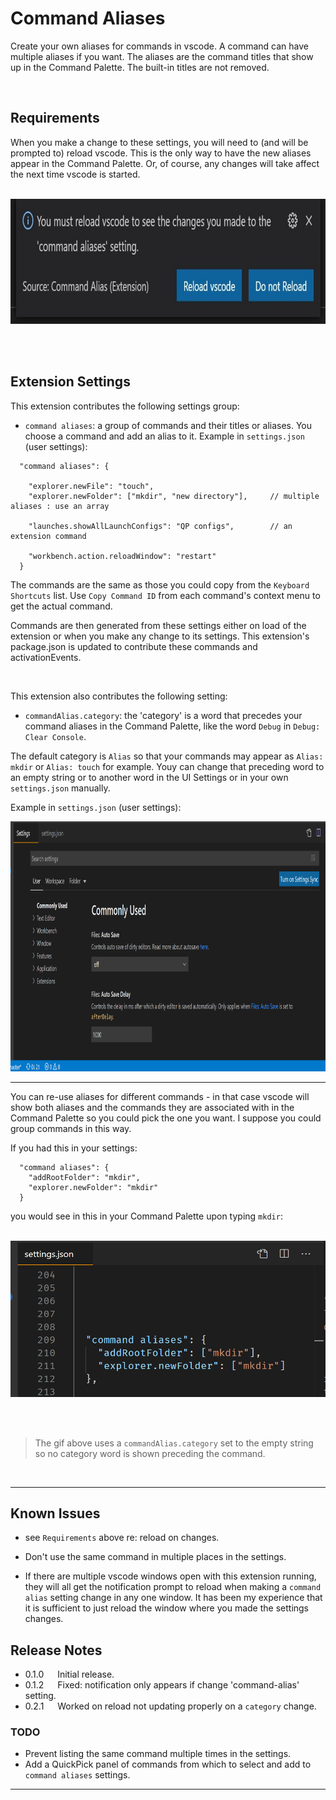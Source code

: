 # Command Aliases  

  Create your own aliases for commands in vscode.  A command can have multiple aliases if you want.  The aliases are the command titles that show up in the Command Palette.  The built-in titles are not removed.  

  <br/>

## Requirements

When you make a change to these settings, you will need to (and will be prompted to) reload vscode.  This is the only way to have the new aliases appear in the Command Palette.  Or, of course, any changes will take affect the next time vscode is started.

<br/>

<img src="https://github.com/ArturoDent/command-alias/blob/master/images/reloadNotification.jpg?raw=true" width="625" height="200" alt="Keybindings shortcuts demo"/>

<br/><br/>

## Extension Settings  

This extension contributes the following settings group:

* `command aliases`: a group of commands and their titles or aliases.  You choose a command and add an alias to it.  Example in `settings.json` (user settings): 

```jsonc
  "command aliases": {
                                                      
    "explorer.newFile": "touch",
    "explorer.newFolder": ["mkdir", "new directory"],     // multiple aliases : use an array  

    "launches.showAllLaunchConfigs": "QP configs",        // an extension command  

    "workbench.action.reloadWindow": "restart"
  }
  ```
The commands are the same as those you could copy from the `Keyboard Shortcuts` list.  Use `Copy Command ID` from each command's context menu to get the actual command.

Commands are then generated from these settings either on load of the extension or when you make any change to its settings.  This extension's package.json is updated to contribute these commands and activationEvents.

<br/>

This extension also contributes the following setting:

* `commandAlias.category`: the 'category' is a word that precedes your command aliases in the Command Palette, like the word `Debug` in `Debug: Clear Console`.  

The default category is `Alias` so that your commands may appear as `Alias: mkdir` or `Alias: touch` for example.  Youy can change that preceding word to an empty string or to another word in the UI Settings or in your own `settings.json` manually.

Example in `settings.json` (user settings): 

<img src="https://github.com/ArturoDent/command-alias/blob/master/images/settingsDemo.gif?raw=true" width="1000" height="400" alt="settings demo"/>

-----------

You can re-use aliases for different commands - in that case vscode will show both aliases and the commands they are associated with in the Command Palette so you could pick the one you want.  I suppose you could group commands in this way.

If you had this in your settings:  

```jsonc
  "command aliases": {
    "addRootFolder": "mkdir",
    "explorer.newFolder": "mkdir"
  }
  ```

  you would see in this in your Command Palette upon typing `mkdir`:  

  <br/>

<img src="https://github.com/ArturoDent/command-alias/blob/master/images/commandPaletteWithDuplicateAliasess.gif?raw=true" width="725" height="250" alt="Keybindings shortcuts demo"/>

<br/><br/>

> The gif above uses a `commandAlias.category` set to the empty string so no category word is shown preceding the command.
<br/> 

-----------

## Known Issues  

* see `Requirements` above re: reload on changes.  

* Don't use the same command in multiple places in the settings.    

* If there are multiple vscode windows open with this extension running, they will all get the notification prompt to reload when making a `command alias` setting change in any one window.  It has been my experience that it is sufficient to just reload the window where you made the settings changes.


## Release Notes  

* 0.1.0 &emsp;  Initial release.
* 0.1.2 &emsp;  Fixed: notification only appears if change 'command-alias' setting.
* 0.2.1 &emsp;  Worked on reload not updating properly on a `category` change.    

### TODO

* Prevent listing the same command multiple times in the settings.
* Add a QuickPick panel of commands from which to select and add to `command aliases` settings.


-----------------------------------------------------------------------------------------------------------